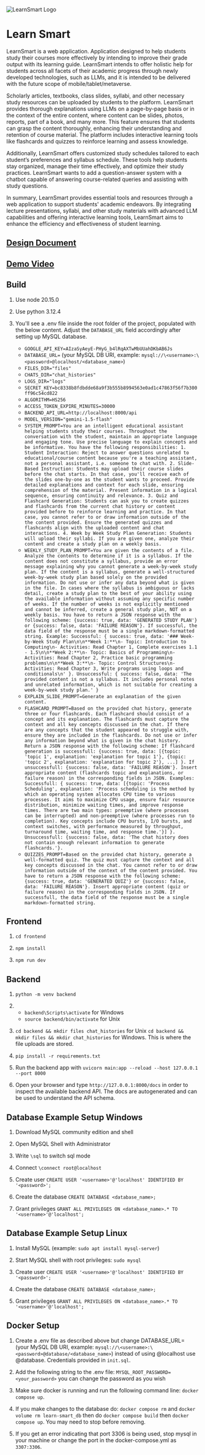 ![LearnSmart Logo](https://github.com/gorkemsolun/Learn-Smart/blob/main/learnsmartlogo.png)

# Learn Smart

LearnSmart is a web application. Application designed to help students study their courses more effectively by intending to improve their grade output with its learning guide.  LearnSmart intends to offer holistic help for students across all facets of their academic progress through newly developed technologies, such as LLMs, and it is intended to be delivered with the future scope of mobile/tablet/metaverse. 

Scholarly articles, textbooks, class slides, syllabi, and other necessary study resources can be uploaded by students to the platform. LearnSmart provides thorough explanations using LLMs on a page-by-page basis or in the context of the entire content, where content can be slides, photos, reports, part of a book, and many more. This feature ensures that students can grasp the content thoroughly, enhancing their understanding and retention of course material. The platform includes interactive learning tools like flashcards and quizzes to reinforce learning and assess knowledge.

Additionally, LearnSmart offers customized study schedules tailored to each student’s preferences and syllabus schedule. These tools help students stay organized, manage their time effectively, and optimize their study practices. LearnSmart wants to add a question-answer system with a chatbot capable of answering course-related queries and assisting with study questions. 

In summary, LearnSmart provides essential tools and resources through a web application to support students' academic endeavors. By integrating lecture presentations, syllabi, and other study materials with advanced LLM capabilities and offering interactive learning tools, LearnSmart aims to enhance the efficiency and effectiveness of student learning.

## [Design Document](https://docs.google.com/document/d/1yBGZlqTAZuNbOirmpqzgfHXvrq4RJoF7VfEGX3V5clY/edit#heading=h.yr1n1w74g294)

## [Demo Video](https://drive.google.com/file/d/19HlsxClf0-VlwYFk9slciC6GaGLtUUIj/view)

## Build

1. Use node 20.15.0

2. Use python 3.12.4

3. You'll see a .env file inside the root folder of the project, populated with the below content. Adjust the ```DATABASE_URL``` field accordingly after setting up MySQL database.

    * `GOOGLE_API_KEY=AIzaSyAeyE-PHyG_b4lRqAXTwMbUUahDKbAB6Js`
    * `DATABASE_URL=` (your MySQL DB URI, example: `mysql://\<username>:\<password>@localhost/<database_name>`)
    * `FILES_DIR="files"`
    * `CHATS_DIR="chat_histories"`
    * `LOGS_DIR="logs"`
    * `SECRET_KEY=bc8338b8fdbdde68a9f3b555b8994563e0ad1c47863f56f7b300ff96c54cd822`
    * `ALGORITHM=HS256`
    * `ACCESS_TOKEN_EXPIRE_MINUTES=30000`
    * `BACKEND_API_URL=http://localhost:8000/api`
    * `MODEL_VERSION="gemini-1.5-flash"`
    * `SYSTEM_PROMPT=You are an intelligent educational assistant helping students study their courses. Throughout the conversation with the student, maintain an appropriate language and engaging tone. Use precise language to explain concepts and be informative. You have the following responsibilities: 1. Student Interaction: Reject to answer questions unrelated to educational/course content because you're a teaching assistant, not a personal assistant, i.e. someone to chat with. 2. Slide-Based Instruction: Students may upload their course slides before the chat starts. In that case, you'll receive each of the slides one-by-one as the student wants to proceed. Provide detailed explanations and context for each slide, ensuring comprehension of the material. Present information in a logical sequence, ensuring continuity and relevance. 3. Quiz and Flashcard Generation: Students can ask you to create quizzes and flashcards from the current chat history or content provided before to reinforce learning and practice. In that case, you cannot refer to or draw information outside of the the content provided. Ensure the generated quizzes and flashcards align with the uploaded content and chat interactions. 4. Week by Week Study Plan Generation: Students will upload their syllabi. If you are given one, analyze their content and create a study plan on a weekly basis.`
    * `WEEKLY_STUDY_PLAN_PROMPT=You are given the contents of a file. Analyze the contents to determine if it is a syllabus. If the content does not constitute a syllabus, provide an error message explaining why you cannot generate a week-by-week study plan. If the content is a syllabus, generate a well-structured week-by-week study plan based solely on the provided information. Do not use or infer any data beyond what is given in the file. In cases where the syllabus is ambiguous or lacks detail, create a study plan to the best of your ability using the available information without assuming any specific number of weeks. If the number of weeks is not explicitly mentioned and cannot be inferred, create a general study plan, NOT on a weekly basis. You have to return a JSON response with the following scheme: {success: true, data: 'GENERATED STUDY PLAN'} or {success: false, data: 'FAILURE REASON'}. If successful, the data field of the response must be a single markdown-formatted string. Example: Successful: { success: true, data: '### Week-by-Week Study Plan\n\n**Week 1:**\n- Topic: Introduction to Computing\n- Activities: Read Chapter 1, Complete exercises 1.1 - 1.5\n\n**Week 2:**\n- Topic: Basics of Programming\n- Activities: Read Chapter 2, Practice basic programming problems\n\n**Week 3:**\n- Topic: Control Structures\n- Activities: Read Chapter 3, Write programs using loops and conditionals\n' }. Unsuccessful: { success: false, data: 'The provided content is not a syllabus. It includes personal notes and unrelated information, which is not suitable for creating a week-by-week study plan.' }`
    * `EXPLAIN_SLIDE_PROMPT=Generate an explanation of the given content.`
    * `FLASHCARD_PROMPT=Based on the provided chat history, generate three or four flashcards. Each flashcard should consist of a concept and its explanation. The flashcards must capture the context and all key concepts discussed in the chat. If there are any concepts that the student appeared to struggle with, ensure they are included in the flashcards. Do not use or infer any information beyond what is given in the chat history. Return a JSON response with the following scheme: If flashcard generation is successfull: {success: true, data: [{topic: 'topic 1', explanation: 'explanation for topic 1'}, {topic: 'topic 2', explanation: 'explanation for topic 2'}, ...] }. If unsuccessfull: {success: false, data: 'FAILURE REASON'}. Insert appropriate content (flashcards topic and explanations, or failure reason) in the corresponding fields in JSON. Examples: Successfull: { success: true, data: [{topic: 'Process Scheduling', explanation: 'Process scheduling is the method by which an operating system allocates CPU time to various processes. It aims to maximize CPU usage, ensure fair resource distribution, minimize waiting times, and improve response times. There are two main types: preemptive (where processes can be interrupted) and non-preemptive (where processes run to completion). Key concepts include CPU bursts, I/O bursts, and context switches, with performance measured by throughput, turnaround time, waiting time, and response time.'}] }. Unsuccessfull: {success: false, data: 'The chat history does not contain enough relevant information to generate flashcards.'}.`
    * `QUIZZES_PROMPT=Based on the provided chat history, generate a well-formatted quiz. The quiz must capture the context and all key concepts discussed in the chat. You cannot refer to or draw information outside of the context of the content provided. You have to return a JSON response with the following scheme: {success: true, data: 'GENERATED QUIZ'} or {success: false, data: 'FAILURE REASON'}. Insert appropriate content (quiz or failure reason) in the corresponding fields in JSON. If successfull, the data field of the response must be a single markdown-formatted string.`

## Frontend

1. `cd frontend`

2. `npm install`

3. `npm run dev`

## Backend

1. `python -m venv backend`

2. * `backend\Scripts\activate` for Windows
   * `source backend/bin/activate` for Unix

3. `cd backend && mkdir files chat_histories` for Unix
    `cd backend && mkdir files && mkdir chat_histories` for Windows. This is where the file uploads are stored.

4. `pip install -r requirements.txt`

5. Run the backend app with `uvicorn main:app --reload --host 127.0.0.1 --port 8000`

6. Open your browser and type `http://127.0.0.1:8000/docs` in order to inspect the available backend API. The docs are autogenerated and can be used to understand the API schema.

## Database Example Setup Windows

1. Download MySQL community edition and shell

2. Open MySQL Shell with Administrator

3. Write `\sql` to switch sql mode

4. Connect `\connect root@localhost`

5. Create user `CREATE USER '<username>'@'localhost' IDENTIFIED BY '<password>';`

6. Create the database `CREATE DATABASE <database_name>;`

7. Grant privileges `GRANT ALL PRIVILEGES ON <database_name>.* TO '<username>'@'localhost';`

## Database Example Setup Linux

1. Install MySQL (example: `sudo apt install mysql-server`)

2. Start MySQL shell with root privileges: `sudo mysql`

3. Create user `CREATE USER '<username>'@'localhost' IDENTIFIED BY '<password>';`

4. Create the database `CREATE DATABASE <database_name>;`

5. Grant privileges `GRANT ALL PRIVILEGES ON <database_name>.* TO '<username>'@'localhost';`

## Docker Setup

1. Create a .env file as described above but change DATABASE_URL= (your MySQL DB URI, example: `mysql://\<username>:\<password>@database/<database_name>`) instead of using @localhost use @database. Credentials provided in `init.sql`.

2. Add the following string to the .env file: `MYSQL_ROOT_PASSWORD=<your_password>` you can change the password as you wish

3. Make sure docker is running and run the following command line: `docker compose up`.

4. If you make changes to the database do: `docker compose rm` and `docker volume rm learn-smart_db` then do `docker compose build` then `docker compose up`. You may need to stop before removing.

5. If you get an error indicating that port 3306 is being used, stop mysql in your machine or change the port in the docker-compose.yml as `3307:3306`.
